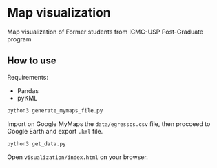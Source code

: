 # Map visualization

Map visualization of Former students from ICMC-USP Post-Graduate program

## How to use

Requirements:

- Pandas
- pyKML

```python
python3 generate_mymaps_file.py
```

Import on Google MyMaps the `data/egressos.csv` file, then procceed to Google Earth and export `.kml` file.

```python
python3 get_data.py
```

Open `visualization/index.html` on your browser.
